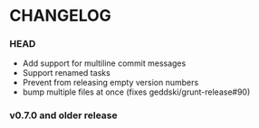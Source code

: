 # CHANGELOG

### HEAD

* Add support for multiline commit messages
* Support renamed tasks
* Prevent from releasing empty version numbers
* bump multiple files at once (fixes geddski/grunt-release#90)

### v0.7.0 and older release

